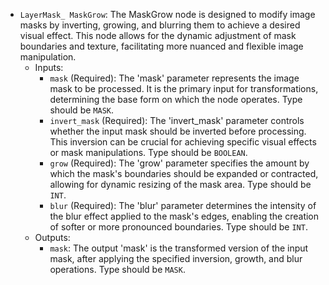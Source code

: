 - `LayerMask_ MaskGrow`: The MaskGrow node is designed to modify image masks by inverting, growing, and blurring them to achieve a desired visual effect. This node allows for the dynamic adjustment of mask boundaries and texture, facilitating more nuanced and flexible image manipulation.
    - Inputs:
        - `mask` (Required): The 'mask' parameter represents the image mask to be processed. It is the primary input for transformations, determining the base form on which the node operates. Type should be `MASK`.
        - `invert_mask` (Required): The 'invert_mask' parameter controls whether the input mask should be inverted before processing. This inversion can be crucial for achieving specific visual effects or mask manipulations. Type should be `BOOLEAN`.
        - `grow` (Required): The 'grow' parameter specifies the amount by which the mask's boundaries should be expanded or contracted, allowing for dynamic resizing of the mask area. Type should be `INT`.
        - `blur` (Required): The 'blur' parameter determines the intensity of the blur effect applied to the mask's edges, enabling the creation of softer or more pronounced boundaries. Type should be `INT`.
    - Outputs:
        - `mask`: The output 'mask' is the transformed version of the input mask, after applying the specified inversion, growth, and blur operations. Type should be `MASK`.

